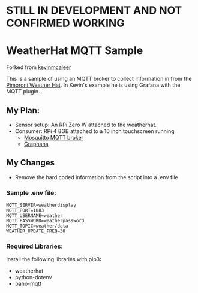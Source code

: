 # STILL IN DEVELOPMENT AND NOT CONFIRMED WORKING

# WeatherHat MQTT Sample
Forked from [kevinmcaleer](https://github.com/kevinmcaleer/weatherhat_to_mqtt)

This is a sample of using an MQTT broker to collect information in from the [Pimoroni Weather Hat](https://shop.pimoroni.com/products/weather-hat). In Kevin's example he is using Grafana with the MQTT plugin.

## My Plan:
* Sensor setup: An RPi Zero W attached to the weatherhat.
* Consumer: RPi 4 8GB attached to a 10 inch touchscreen running
    * [Mosquitto MQTT broker](https://mosquitto.org/)
    * [Graphana](https://grafana.com/)

## My Changes
* Remove the hard coded information from the script into a .env file

### Sample .env file:
```
MQTT_SERVER=weatherdisplay
MQTT_PORT=1883
MQTT_USERNAME=weather
MQTT_PASSWORD=weatherpassword
MQTT_TOPIC=weather/data
WEATHER_UPDATE_FREQ=30
```

### Required Libraries:
Install the following libraries with pip3:
* weatherhat
* python-dotenv
* paho-mqtt